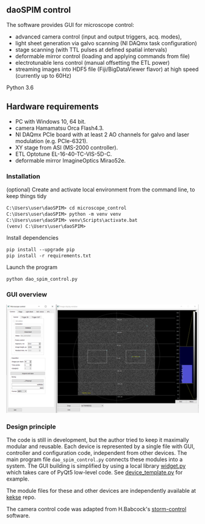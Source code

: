 ## daoSPIM control
The software provides GUI for microscope control:
- advanced camera control (input and output triggers, acq. modes), 
- light sheet generation via galvo scanning (NI DAQmx task configuration)
- stage scanning (with TTL pulses at defined spatial intervals)
- deformable mirror control (loading and applying commands from file)
- electrotunable lens control (manual offsetting the ETL power)
- streaming images into HDF5 file (Fiji/BigDataViewer flavor) at high speed (currently up to 60Hz)

Python 3.6

## Hardware requirements
 - PC with Windows 10, 64 bit.
 - camera Hamamatsu Orca Flash4.3.
 - NI DAQmx PCIe board with at least 2 AO channels for galvo and laser modulation (e.g. PCIe-6321).
 - XY stage from ASI (MS-2000 controller).
 - ETL Optotune EL-16-40-TC-VIS-5D-C.
 - deformable mirror ImagineOptics Mirao52e.

### Installation 
(optional) Create and activate local environment from the command line, to keep things tidy
```
C:\Users\user\daoSPIM> cd microscope_control
C:\Users\user\daoSPIM> python -m venv venv
C:\Users\user\daoSPIM> venv\Scripts\activate.bat
(venv) C:\Users\user\daoSPIM>
```
Install dependencies 
```
pip install --upgrade pip
pip install -r requirements.txt
```
Launch the program
```
python dao_spim_control.py
```

### GUI overview
![GUI](./images/GUI0.png)

### Design principle
The code is still in development, but the author tried to keep it maximally modular and reusable. Each device is represented by a single file with GUI, controller and configuration code, independent from other devices. The main program file `dao_spim_control.py` connects these modules into a system. The GUI building is simplified by using a local library [widget.py](./src/widget.py) which takes care of PyQt5 low-level code.
See [device_template.py](./src/device_template.py) for example. 

The module files for these and other devices are independently available at [kekse](https://github.com/nvladimus/kekse) repo.

The camera control code was adapted from H.Babcock's [storm-control](https://github.com/ZhuangLab/storm-control/tree/master/storm_control/sc_hardware/hamamatsu) software.

